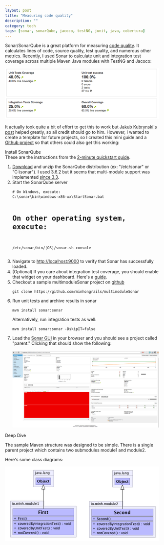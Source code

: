 ```yaml
---
layout: post
title: "Measuring code quality"
description: ""
category: tech 
tags: [sonar, sonarQube, jacoco, testNG, junit, java, cobertura]
---
```



Sonar/SonarQube is a great platform for measuring 
<a href="http://www.sonarqube.com" target="_blank">code quality</a>.
It calculates lines of code, source quality, test quality, and numerous
other metrics. Recently, I used Sonar to calculate unit and integration test coverage across multiple 
Maven Java modules with TestNG and Jacoco:

<a class="lightbox">
  <img src="/assets/img/sonar/sonar_code_coverage.png" alt="sonar_screen.png"/>
</a>

It actually took quite a bit of effort to get this to work but 
<a href="http://www.kubrynski.com/2013/03/measuring-overall-code-coverage-in.html" target="_blank">Jakub Kubrynski's post</a>
helped greatly, so all credit should go to him. However, I wanted to create a template
for future projects, so I created this mini guide and a 
<a href="https://github.com/minhongrails/multimoduleSonar" target="_blank">Github project</a>
so that others could also get this working:

<div class="spotlight">Install SonarQube</div>
These are the instructions from the <a href="http://docs.codehaus.org/display/SONAR/Get+Started+in+Two+Minutes" target="_blank">2-minute quickstart guide</a>.

<ol>
<li> <a href="http://www.sonarsource.org/downloads/" target="_blank">Download</a> 
and unzip the SonarQube distribution (ex: "/etc/sonar" or "C:\sonar"). I used 3.6.2
but it seems that multi-module support was implemented <a href="http://docs.codehaus.org/display/SONAR/Analyzing+with+Maven" target="_blank">since 3.3</a>.</li>

<li> Start the SonarQube server 
<div><pre class="prettyprint"><code class="bash"># On Windows, execute:
C:\sonar\bin\windows-x86-xx\StartSonar.bat
 
# On other operating system, execute:
/etc/sonar/bin/[OS]/sonar.sh console
</code></pre></div>
</li>

<li>Navigate to <a href="http://localhost:9000" target="_blank">http://localhost:9000</a> to verify 
that Sonar has successfully loaded.</li>

<li>(Optional) If you care about integration test coverage, you should enable
that widget on your dashboard. Here's a <a href="http://docs.codehaus.org/display/SONAR/Code+Coverage+by+Integration+Tests+for+Java+Project" target="_blank">guide</a>.
</li>

<li>Checkout a sample multimoduleSonar project on <a href="https://github.com/minhongrails/multimoduleSonar" target="_blank">github</a>
<div><pre class="prettyprint"><code class="bash">git clone https://github.com/minhongrails/multimoduleSonar</code></pre></div>
</li>

<li> Run unit tests and archive results in sonar
<div><pre class="prettyprint"><code class="bash">mvn install sonar:sonar</code></pre></div>

Alternatively, run integration tests as well:
<div><pre class="prettyprint"><code class="bash">mvn install sonar:sonar -DskipIT=false</code></pre></div>
</li>

<li>Load the <a href="http://localhost:9000" target="_blank">Sonar GUI</a> in your browser and you should see
a project called "parent." Clicking that should show the following:
<br><br>
<a class="lightbox" href="/assets/img/sonar/sonar_screen.png" target="_blank"><img src="/assets/img/sonar/sonar_screen.png" alt="sonar_screen.png"/></a>
</li>

</ol>

<div class="spotlight">Deep Dive</div>

The sample Maven structure was designed to be simple. There is a single
parent project which contains two submodules module1 and module2. 

Here's some class diagrams:

<a class="lightbox">
  <img src="/assets/img/sonar/sonar_uml.png" alt="sonar_uml.png"/>
</a>

